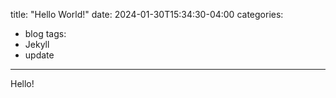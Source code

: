 title: "Hello World!"
date: 2024-01-30T15:34:30-04:00
categories:
  - blog
tags:
  - Jekyll
  - update
---
Hello!